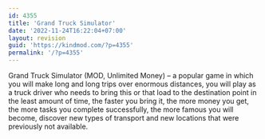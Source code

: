 ```yaml
---
id: 4355
title: 'Grand Truck Simulator'
date: '2022-11-24T16:22:04+07:00'
layout: revision
guid: 'https://kindmod.com/?p=4355'
permalink: '/?p=4355'
---
```


Grand Truck Simulator (MOD, Unlimited Money) – a popular game in which you will make long and long trips over enormous distances, you will play as a truck driver who needs to bring this or that load to the destination point in the least amount of time, the faster you bring it, the more money you get, the more tasks you complete successfully, the more famous you will become, discover new types of transport and new locations that were previously not available.